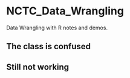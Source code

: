 # NCTC_Data_Wrangling
Data Wrangling with R notes and demos.

## The class is confused
## Still not working


